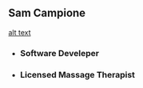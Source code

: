 ## Sam Campione

[alt text](https://media.licdn.com/mpr/mpr/shrinknp_400_400/p/2/000/050/2d0/0d8e55e.jpg)


+ ### Software Develeper
+ ### Licensed Massage Therapist
